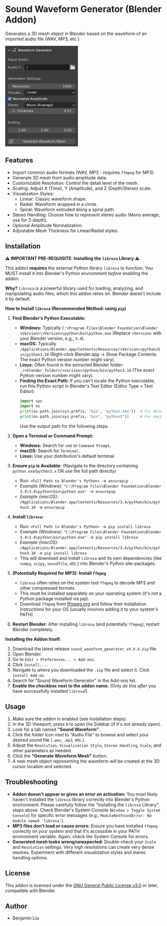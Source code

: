 # Sound Waveform Generator (Blender Addon)

Generates a 3D mesh object in Blender based on the waveform of an imported audio file (WAV, MP3, etc.).

![Example Screenshot (Optional - Add one later!)](/assets/screenshot.png)

## Features

*   Import common audio formats (WAV, MP3 - requires `ffmpeg` for MP3).
*   Generate 3D mesh from audio amplitude data.
*   Customizable Resolution: Control the detail level of the mesh.
*   Scaling: Adjust X (Time), Y (Amplitude), and Z (Depth/Stereo) scale.
*   Visualization Styles:
    *   Linear: Classic waveform shape.
    *   Radial: Waveform wrapped in a circle.
    *   Spiral: Waveform extruded along a spiral path.
*   Stereo Handling: Choose how to represent stereo audio (Mono average, use for Z-depth).
*   Optional Amplitude Normalization.
*   Adjustable Mesh Thickness for Linear/Radial styles.

## Installation

**⚠️ IMPORTANT PRE-REQUISITE: Installing the `librosa` Library ⚠️**

This addon **requires** the external Python library `librosa` to function. You MUST install it into Blender's Python environment *before* enabling the addon.

**Why?** `librosa` is a powerful library used for loading, analyzing, and manipulating audio files, which this addon relies on. Blender doesn't include it by default.

**How to Install `librosa` (Recommended Method: using `pip`)**

1.  **Find Blender's Python Executable:**
    *   **Windows:** Typically `C:\Program Files\Blender Foundation\Blender <Version>\<Version>\python\bin\python.exe` (Replace `<Version>` with your Blender version, e.g., `3.4`).
    *   **macOS:** Typically `/Applications/Blender.app/Contents/Resources/<Version>/python/bin/python3.10` (Right-click Blender.app -> Show Package Contents. The exact Python version number might vary).
    *   **Linux:** Often found in the extracted Blender folder: `./<blender_folder>/<version>/python/bin/python3.10` (The exact Python version number might vary).
    *   **Finding the Exact Path:** If you can't locate the Python executable, run this Python script in Blender's Text Editor (Editor Type > Text Editor):
        ```python
        import sys
        import os
        print(os.path.join(sys.prefix, "bin", "python.exe"))  # For Windows
        print(os.path.join(sys.prefix, "bin", "python3"))     # For macOS/Linux
        ```
        Use the output path for the following steps.

2.  **Open a Terminal or Command Prompt:**
    *   **Windows:** Search for `cmd` or `Command Prompt`.
    *   **macOS:** Search for `Terminal`.
    *   **Linux:** Use your distribution's default terminal.

3.  **Ensure `pip` is Available:** (Navigate to the directory containing `python.exe`/`python3.x` OR use the full path directly)
    *   Run: `<Full Path to Blender's Python> -m ensurepip`
    *   *Example (Windows):* `"C:\Program Files\Blender Foundation\Blender 3.4\3.4\python\bin\python.exe" -m ensurepip`
    *   *Example (macOS):* `/Applications/Blender.app/Contents/Resources/3.4/python/bin/python3.10 -m ensurepip`

4.  **Install `librosa`:**
    *   Run: `<Full Path to Blender's Python> -m pip install librosa`
    *   *Example (Windows):* `"C:\Program Files\Blender Foundation\Blender 3.4\3.4\python\bin\python.exe" -m pip install librosa`
    *   *Example (macOS):* `/Applications/Blender.app/Contents/Resources/3.4/python/bin/python3.10 -m pip install librosa`
    *   This will download and install `librosa` and its own dependencies (like `numpy`, `scipy`, `soundfile`, etc.) into Blender's Python site-packages.

5.  **(Potentially Required for MP3): Install `ffmpeg`**
    *   `librosa` often relies on the system tool `ffmpeg` to decode MP3 and other compressed formats.
    *   This must be installed separately on your operating system (it's *not* a Python package installed via pip).
    *   Download `ffmpeg` from [ffmpeg.org](https://ffmpeg.org/download.html) and follow their installation instructions for your OS (usually involves adding it to your system's PATH).

6.  **Restart Blender:** After installing `librosa` (and potentially `ffmpeg`), restart Blender completely.

**Installing the Addon Itself:**

1.  Download the latest release `sound_waveform_generator_vX.X.X.zip` file.
2.  Open Blender.
3.  Go to `Edit > Preferences... > Add-ons`.
4.  Click `Install...`.
5.  Navigate to where you downloaded the `.zip` file and select it. Click `Install Add-on`.
6.  Search for "Sound Waveform Generator" in the Add-ons list.
7.  **Enable the checkbox next to the addon name.** (Only do this *after* you have successfully installed `librosa`!).

## Usage

1.  Make sure the addon is enabled (see Installation steps).
2.  In the 3D Viewport, press `N` to open the Sidebar (if it's not already open).
3.  Look for a tab named **"Sound Waveform"**.
4.  Click the folder icon next to "Audio File" to browse and select your desired sound file (`.wav`, `.mp3`, etc.).
5.  Adjust the `Resolution`, `Visualization Style`, `Stereo Handling`, `Scale`, and other parameters as needed.
6.  Click the **"Generate Waveform Mesh"** button.
7.  A new mesh object representing the waveform will be created at the 3D cursor location and selected.

## Troubleshooting

*   **Addon doesn't appear or gives an error on activation:** You most likely haven't installed the `librosa` library correctly into Blender's Python environment. Please carefully follow the "Installing the `librosa` Library" steps above. Check Blender's System Console (`Window > Toggle System Console`) for specific error messages (e.g., `ModuleNotFoundError: No module named 'librosa'`).
*   **MP3 files don't load or cause errors:** Ensure you have installed `ffmpeg` correctly on your system and that it's accessible in your PATH environment variable. Again, check the System Console for errors.
*   **Generated mesh looks wrong/unexpected:** Double-check your `Scale` and `Resolution` settings. Very high resolutions can create very dense meshes. Experiment with different visualization styles and stereo handling options.

## License

This addon is licensed under the [GNU General Public License v3.0](https://www.gnu.org/licenses/gpl-3.0.en.html) or later, compatible with Blender.

## Author

*   Benjamin Liu